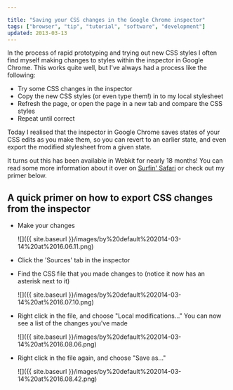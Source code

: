 ```yaml
---

title: "Saving your CSS changes in the Google Chrome inspector"
tags: ["browser", "tip", "tutorial", "software", "development"]
updated: 2013-03-13
---
```

In the process of rapid prototyping and trying out new CSS styles I often find myself making changes to styles within the inspector in Google Chrome. This works quite well, but I've always had a process like the following:

<!-- more -->

- Try some CSS changes in the inspector
- Copy the new CSS styles (or even type them!) in to my local stylesheet
- Refresh the page, or open the page in a new tab and compare the CSS styles
- Repeat until correct

Today I realised that the inspector in Google Chrome saves states of your CSS edits as you make them, so you can revert to an earlier state, and even export the modified stylesheet from a given state.

It turns out this has been available in Webkit for nearly 18 months! You can read some more information about it over on [Surfin' Safari](http://www.webkit.org/blog/1463/web-inspector-styles-enhanced/) or check out my primer below.

## A quick primer on how to export CSS changes from the inspector

- Make your changes

  ![]({{ site.baseurl }}/images/by%20default%202014-03-14%20at%2016.06.11.png)

- Click the 'Sources' tab in the inspector
- Find the CSS file that you made changes to (notice it now has an asterisk next to it)

  ![]({{ site.baseurl }}/images/by%20default%202014-03-14%20at%2016.07.10.png)

- Right click in the file, and choose "Local modifications..."
  You can now see a list of the changes you've made

  ![]({{ site.baseurl }}/images/by%20default%202014-03-14%20at%2016.08.06.png)

- Right click in the file again, and choose "Save as..."

  ![]({{ site.baseurl }}/images/by%20default%202014-03-14%20at%2016.08.42.png)
